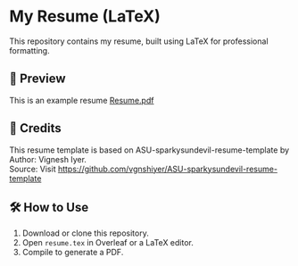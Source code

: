 # My Resume (LaTeX)

This repository contains my resume, built using LaTeX for professional formatting.

## 📄 Preview
This is an example resume 
[Resume.pdf](https://github.com/maithrichenna1/My-LaTex-Resume/blob/main/Resume.pdf) 

## 📌 Credits
This resume template is based on ASU-sparkysundevil-resume-template by Author: Vignesh Iyer.  
Source: Visit https://github.com/vgnshiyer/ASU-sparkysundevil-resume-template  

## 🛠️ How to Use
1. Download or clone this repository.
2. Open `resume.tex` in Overleaf or a LaTeX editor.
3. Compile to generate a PDF.
